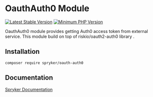 # OauthAuth0 Module
[![Latest Stable Version](https://poser.pugx.org/spryker/oauth-auth0/v/stable.svg)](https://packagist.org/packages/spryker/oauth-auth0)
[![Minimum PHP Version](https://img.shields.io/badge/php-%3E%3D%208.1-8892BF.svg)](https://php.net/)

OauthAuth0 module provides getting Auth0 access token from external service. This module build on top of riskio/oauth2-auth0 library .

## Installation

```
composer require spryker/oauth-auth0
```

## Documentation

[Spryker Documentation](https://docs.spryker.com)

